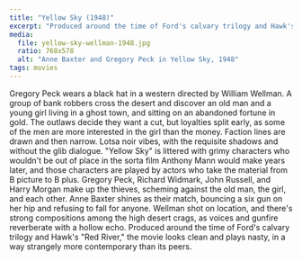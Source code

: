 ```yaml
---
title: "Yellow Sky (1948)"
excerpt: "Produced around the time of Ford's calvary trilogy and Hawk's \"Red River,\" the movie looks clean and plays nasty, in a way strangely more contemporary than its peers."
media:
  file: yellow-sky-wellman-1948.jpg
  ratio: 768x578
  alt: "Anne Baxter and Gregory Peck in Yellow Sky, 1948"
tags: movies
---
```

Gregory Peck wears a black hat in a western directed by William Wellman. A group of bank robbers cross the desert and discover an old man and a young girl living in a ghost town, and sitting on an abandoned fortune in gold. The outlaws decide they want a cut, but loyalties split early, as some of the men are more interested in the girl than the money. Faction lines are drawn and then narrow. Lotsa noir vibes, with the requisite shadows and without the glib dialogue. "Yellow Sky" is littered with grimy characters who wouldn't be out of place in the sorta film Anthony Mann would make years later, and those characters are played by actors who take the material from B picture to B plus. Gregory Peck, Richard Widmark, John Russell, and Harry Morgan make up the thieves, scheming against the old man, the girl, and each other. Anne Baxter shines as their match, bouncing a six gun on her hip and refusing to fall for anyone. Wellman shot on location, and there's strong compositions among the high desert crags, as voices and gunfire reverberate with a hollow echo. Produced around the time of Ford's calvary trilogy and Hawk's "Red River," the movie looks clean and plays nasty, in a way strangely more contemporary than its peers.
